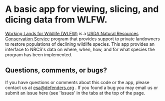 # A basic app for viewing, slicing, and dicing data from WLFW.

[Working Lands for Wildlife (WLFW)](http://www.nrcs.usda.gov/wps/portal/nrcs/detail/national/programs/initiatives/?cid=stelprdb1046975) is a [USDA Natural Resources Conservation Service](http://www.nrcs.usda.gov/wps/portal/nrcs/site/national/home/) program that provides support to private landowners to restore populations of declining wildlife species. This app provides an interface to NRCS's data on where, when, how, and for what species the program has been implemented.

## Questions, comments, or bugs?
If you have questions or comments about this code or the app, please contact us at esa@defenders.org .  If you found a bug you may email us or submit an issue here (see 'Issues' in the tabs at the top of the page.
